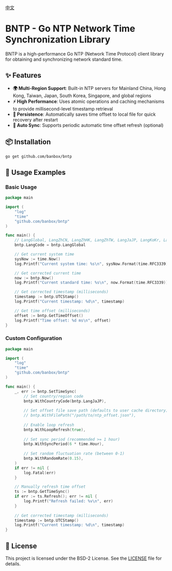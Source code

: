 [中文](README.cn.md)

# BNTP - Go NTP Network Time Synchronization Library

BNTP is a high-performance Go NTP (Network Time Protocol) client library for obtaining and synchronizing network standard time.

## ✨ Features

- **🌍 Multi-Region Support**: Built-in NTP servers for Mainland China, Hong Kong, Taiwan, Japan, South Korea, Singapore, and global regions
- **⚡ High Performance**: Uses atomic operations and caching mechanisms to provide millisecond-level timestamp retrieval
- **💾 Persistence**: Automatically saves time offset to local file for quick recovery after restart
- **🔄 Auto Sync**: Supports periodic automatic time offset refresh (optional)

## 📦 Installation

```bash
go get github.com/banbox/bntp
```

## 🚀 Usage Examples

### Basic Usage

```go
package main

import (
    "log"
    "time"
    "github.com/banbox/bntp"
)

func main() {
    // LangGlobal, LangZhCN, LangZhHK, LangZhTW, LangJaJP, LangKoKr, LangZhSg, LangNone(disabled, default)
    bntp.LangCode = bntp.LangGlobal

    // Get current system time
    sysNow := time.Now()
    log.Printf("Current system time: %s\n", sysNow.Format(time.RFC3339))

    // Get corrected current time
    now := bntp.Now()
    log.Printf("Current standard time: %s\n", now.Format(time.RFC3339))

    // Get corrected timestamp (milliseconds)
    timestamp := bntp.UTCStamp()
    log.Printf("Current timestamp: %d\n", timestamp)

    // Get time offset (milliseconds)
    offset := bntp.GetTimeOffset()
    log.Printf("Time offset: %d ms\n", offset)
}
```

### Custom Configuration

```go
package main

import (
    "log"
    "time"
    "github.com/banbox/bntp"
)

func main() {
    _, err := bntp.SetTimeSync(
        // Set country/region code
        bntp.WithCountryCode(bntp.LangJaJP),
        
        // Set offset file save path (defaults to user cache directory)
        // bntp.WithFilePath("/path/to/ntp_offset.json"),
        
        // Enable loop refresh
        bntp.WithLoopRefresh(true),
        
        // Set sync period (recommended >= 1 hour)
        bntp.WithSyncPeriod(6 * time.Hour),
        
        // Set random fluctuation rate (between 0-1)
        bntp.WithRandomRate(0.15),
    )
    if err != nil {
        log.Fatal(err)
    }

    // Manually refresh time offset
    ts := bntp.GetTimeSync()
    if err := ts.Refresh(); err != nil {
        log.Printf("Refresh failed: %v\n", err)
    }
    
    // Get corrected timestamp (milliseconds)
    timestamp := bntp.UTCStamp()
    log.Printf("Current timestamp: %d\n", timestamp)
}
```

## 📄 License

This project is licensed under the BSD-2 License. See the [LICENSE](LICENSE) file for details.
